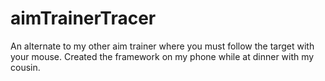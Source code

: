 # aimTrainerTracer
An alternate to my other aim trainer where you must follow the target with your mouse. Created the framework on my phone while at dinner with my cousin.
